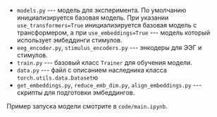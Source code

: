 - `models.py` --- модель для эксперимента. По умолчанию инициализируется базовая модель. При указании `use_transformers=True` инициализируется базовая модель с трансформером, а при `use_embeddings=True` --- модель который использует эмбеддинги стимулов.
- `eeg_encoder.py`, `stimulus_encoders.py` --- энкодеры для ЭЭГ и стимулов. 
- `train.py` --- базовый класс `Trainer` для обучения модели.
- `data.py` --- файл с описанием наследника класса `torch.utils.data.Dataset`ю
- `get_embeddings.py`, `reduce_emb_dim.py`, `align_embeddings.py` --- скрипты для подготовки эмбеддингов.

Пример запуска модели смотрите в `code/main.ipynb`.